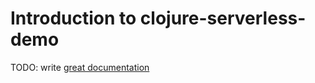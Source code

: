 # Introduction to clojure-serverless-demo

TODO: write [great documentation](http://jacobian.org/writing/what-to-write/)

